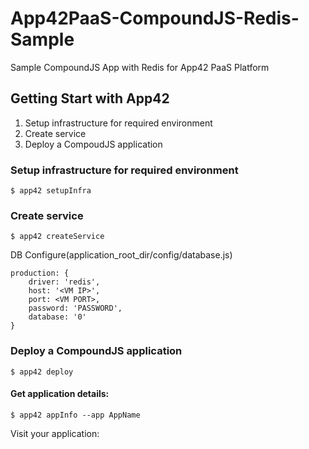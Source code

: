 App42PaaS-CompoundJS-Redis-Sample
=================================

Sample CompoundJS App with Redis for App42 PaaS Platform

## Getting Start with App42

1. Setup infrastructure for required environment
2. Create service
3. Deploy a CompoudJS application

### Setup infrastructure for required environment

    $ app42 setupInfra   
    
### Create service

    $ app42 createService
    
DB Configure(application_root_dir/config/database.js) 

    production: {
        driver: 'redis',
        host: '<VM IP>',
        port: <VM PORT>,
        password: 'PASSWORD',
        database: '0'
    }
    
### Deploy a CompoundJS application

    $ app42 deploy

#### Get application details:

    $ app42 appInfo --app AppName    
    
Visit your application:
